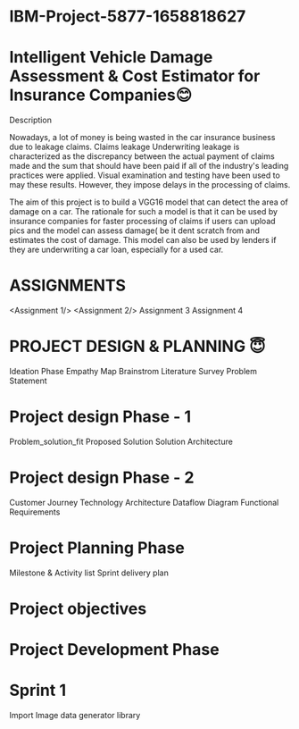 # IBM-Project-5877-1658818627
# Intelligent Vehicle Damage Assessment &amp; Cost Estimator for Insurance Companies😊
Description

Nowadays, a lot of money is being wasted in the car insurance business due to leakage claims. Claims leakage Underwriting leakage is characterized as the discrepancy between the actual payment of claims made and the sum that should have been paid if all of the industry's leading practices were applied. Visual examination and testing have been used to may these results. However, they impose delays in the processing of claims.

The aim of this project is to build a VGG16 model that can detect the area of damage on a car. The rationale for such a model is that it can be used by insurance companies for faster processing of claims if users can upload pics and the model can assess damage( be it dent scratch from and estimates the cost of damage. This model can also be used by lenders if they are underwriting a car loan, especially for a used car.
# ASSIGNMENTS
 <Assignment 1/> 
 <Assignment 2/>
 Assignment 3
 Assignment 4
# PROJECT DESIGN & PLANNING 😇
 Ideation Phase
 Empathy Map
 Brainstrom
 Literature Survey
 Problem Statement
# Project design Phase - 1
 Problem_solution_fit
 Proposed Solution
 Solution Architecture
# Project design Phase - 2
 Customer Journey
 Technology Architecture
 Dataflow Diagram
 Functional Requirements
# Project Planning Phase
 Milestone & Activity list
 Sprint delivery plan
# Project objectives
# Project Development Phase
# Sprint 1
 Import Image data generator library

